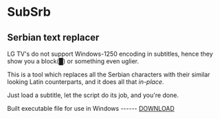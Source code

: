 # SubSrb
## Serbian text replacer
LG TV's do not support Windows-1250 encoding in subtitles, 
hence they show you a block(&block;) or something even uglier.

This is a tool which replaces all the Serbian characters with their 
similar looking Latin counterparts, 
and it does all that *in-place*.

Just load a subtitle, let the script do its job, and you're done.


Built executable file for use in Windows ------ [DOWNLOAD](https://github.com/anticni/SubSrb/raw/master/SubSrb.zip)